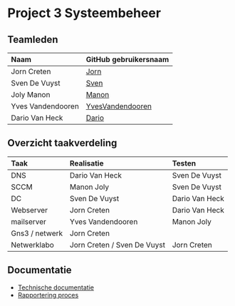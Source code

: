 # Project 3 Systeembeheer

## Teamleden

| Naam           | GitHub gebruikersnaam                   |
|:---------------|:----------------------------------------|
| Jorn Creten| [Jorn](https://github.com/jorncreten) |
| Sven De Vuyst | [Sven](https://github.com/SvenDeVuyst) |
| Joly Manon | [Manon](https://github.com/manonjoly) |
| Yves Vandendooren | [YvesVandendooren](https://github.com/YvesVandendooren) |
| Dario Van Heck | [Dario](https://https://github.com/DarioVanHeck) |

## Overzicht taakverdeling

| Taak | Realisatie             | Testen                 |
|:-----|:-----------------------|:-----------------------|
| DNS | Dario Van Heck | Sven De Vuyst |
| SCCM  | Manon Joly |  Sven De Vuyst |
| DC | Sven De Vuyst | Dario Van Heck
| Webserver | Jorn Creten | Dario Van Heck |
| mailserver | Yves Vandendooren | Manon Joly |
| Gns3 / netwerk | Jorn Creten | | 
| Netwerklabo | Jorn Creten / Sven De Vuyst | Jorn Creten| 

## Documentatie

- [Technische documentatie](doc/)
- [Rapportering proces](rapportering/)
